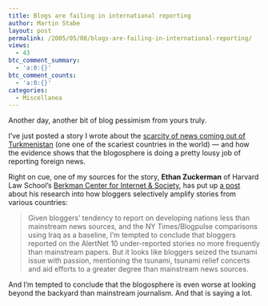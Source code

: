 ```yaml
---
title: Blogs are failing in international reporting
author: Martin Stabe
layout: post
permalink: /2005/05/08/blogs-are-failing-in-international-reporting/
views:
  - 43
btc_comment_summary:
  - 'a:0:{}'
btc_comment_counts:
  - 'a:0:{}'
categories:
  - Miscellanea
---
```

Another day, another bit of blog pessimism from yours truly.

I&rsquo;ve just posted a story I wrote about the [scarcity of news coming out of Turkmenistan][1] (one one of the scariest countries in the world) &mdash; and how the evidence shows that the blogosphere is doing a pretty lousy job of reporting foreign news.

Right on cue, one of my sources for the story, **Ethan Zuckerman** of Harvard Law School&rsquo;s [Berkman Center for Internet & Society][2], has put up [a post][3] about his research into how bloggers selectively amplify stories from various countries:

> Given bloggers&rsquo; tendency to report on developing nations less than mainstream news sources, and the NY Times/Blogpulse comparisons using Iraq as a baseline, I&rsquo;m tempted to conclude that bloggers reported on the AlertNet 10 under-reported stories no more frequently than mainstream papers. But it looks like bloggers seized the tsunami issue with passion, mentioning the tsunami, tsunami relief concerts and aid efforts to a greater degree than mainstream news sources.

And I&rsquo;m tempted to conclude that the blogosphere is even worse at looking beyond the backyard than mainstream journalism. And that is saying a lot.

 [1]: http://www.martinstabe.com/journalism/viewarticle.php?story=8
 [2]: http://cyber.law.harvard.edu/home/
 [3]: http://www.ethanzuckerman.com/blog/?p=60
